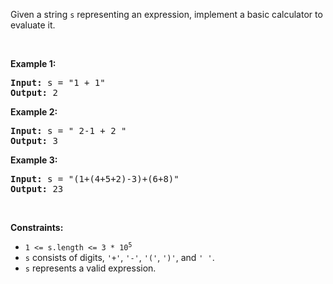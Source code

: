 Given a string `` s `` representing an expression, implement a basic calculator to evaluate it.

&nbsp;

__Example 1:__

<pre>
<strong>Input:</strong> s = "1 + 1"
<strong>Output:</strong> 2
</pre>

__Example 2:__

<pre>
<strong>Input:</strong> s = " 2-1 + 2 "
<strong>Output:</strong> 3
</pre>

__Example 3:__

<pre>
<strong>Input:</strong> s = "(1+(4+5+2)-3)+(6+8)"
<strong>Output:</strong> 23
</pre>

&nbsp;

__Constraints:__

*   <code>1 &lt;= s.length &lt;= 3&nbsp;* 10<sup>5</sup></code>
*   `` s `` consists of digits, `` '+' ``, `` '-' ``, `` '(' ``, `` ')' ``, and `` ' ' ``.
*   `` s `` represents a valid expression.